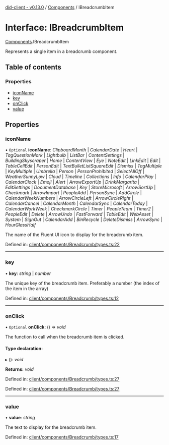 [did-client - v0.13.0](../README.md) / [Components](../modules/components.md) / IBreadcrumbItem

# Interface: IBreadcrumbItem

[Components](../modules/components.md).IBreadcrumbItem

Represents a single item in a breadcrumb component.

## Table of contents

### Properties

- [iconName](components.ibreadcrumbitem.md#iconname)
- [key](components.ibreadcrumbitem.md#key)
- [onClick](components.ibreadcrumbitem.md#onclick)
- [value](components.ibreadcrumbitem.md#value)

## Properties

### iconName

• `Optional` **iconName**: *ClipboardMonth* \| *CalendarDate* \| *Heart* \| *TagQuestionMark* \| *Lightbulb* \| *ListBar* \| *ContentSettings* \| *BuildingSkyscraper* \| *Home* \| *ContentView* \| *Eye* \| *NoteEdit* \| *LinkEdit* \| *Edit* \| *TableCellEdit* \| *PersonEdit* \| *TextBulletListSquareEdit* \| *Dismiss* \| *TagMultiple* \| *KeyMultiple* \| *Umbrella* \| *Person* \| *PersonProhibited* \| *SelectAllOff* \| *WeatherSunnyLow* \| *Cloud* \| *Timeline* \| *Collections* \| *Info* \| *CalendarPlay* \| *CalendarClock* \| *Emoji* \| *Alert* \| *ArrowExportUp* \| *DrinkMargarita* \| *EditSettings* \| *DocumentDatabase* \| *Key* \| *StoreMicrosoft* \| *ArrowSortUp* \| *Checkmark* \| *ArrowImport* \| *PeopleAdd* \| *PersonSync* \| *AddCircle* \| *CalendarWeekNumbers* \| *ArrowCircleLeft* \| *ArrowCircleRight* \| *CalendarCancel* \| *CalendarMonth* \| *CalendarSync* \| *CalendarToday* \| *CalendarWorkWeek* \| *CheckmarkCircle* \| *Timer* \| *PeopleTeam* \| *Timer2* \| *PeopleEdit* \| *Delete* \| *ArrowUndo* \| *FastForward* \| *TableEdit* \| *WebAsset* \| *System* \| *SignOut* \| *CalendarAdd* \| *BinRecycle* \| *DeleteDismiss* \| *ArrowSync* \| *HourGlassHalf*

The name of the Fluent UI icon to display for the breadcrumb item.

Defined in: [client/components/Breadcrumb/types.ts:22](https://github.com/Puzzlepart/did/blob/dev/client/components/Breadcrumb/types.ts#L22)

___

### key

• **key**: *string* \| *number*

The unique key of the breadcrumb item. Preferably a number (the
index of the item in the array)

Defined in: [client/components/Breadcrumb/types.ts:12](https://github.com/Puzzlepart/did/blob/dev/client/components/Breadcrumb/types.ts#L12)

___

### onClick

• `Optional` **onClick**: () => *void*

The function to call when the breadcrumb item is clicked.

#### Type declaration:

▸ (): *void*

**Returns:** *void*

Defined in: [client/components/Breadcrumb/types.ts:27](https://github.com/Puzzlepart/did/blob/dev/client/components/Breadcrumb/types.ts#L27)

Defined in: [client/components/Breadcrumb/types.ts:27](https://github.com/Puzzlepart/did/blob/dev/client/components/Breadcrumb/types.ts#L27)

___

### value

• **value**: *string*

The text to display for the breadcrumb item.

Defined in: [client/components/Breadcrumb/types.ts:17](https://github.com/Puzzlepart/did/blob/dev/client/components/Breadcrumb/types.ts#L17)
